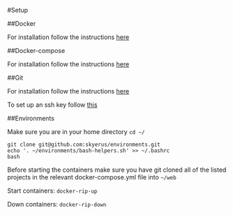#Setup

##Docker

For installation follow the instructions [here](https://www.digitalocean.com/community/tutorials/how-to-install-and-use-docker-on-ubuntu-18-04)

##Docker-compose

For installation follow the instructions [here](https://www.digitalocean.com/community/tutorials/how-to-install-docker-compose-on-ubuntu-18-04)

##Git

For installation follow the instructions [here](https://www.digitalocean.com/community/tutorials/how-to-install-git-on-ubuntu-18-04-quickstart)

To set up an ssh key follow [this](http://wiki.paparazziuav.org/wiki/Github_manual_for_Ubuntu)

##Environments

Make sure you are in your home directory `cd ~/`
```
git clone git@github.com:skyerus/environments.git
echo '. ~/environments/bash-helpers.sh' >> ~/.bashrc
bash
```

Before starting the containers make sure you have git cloned all of the listed projects in the relevant docker-compose.yml file into `~/web`

Start containers: `docker-rip-up`

Down containers: `docker-rip-down`
